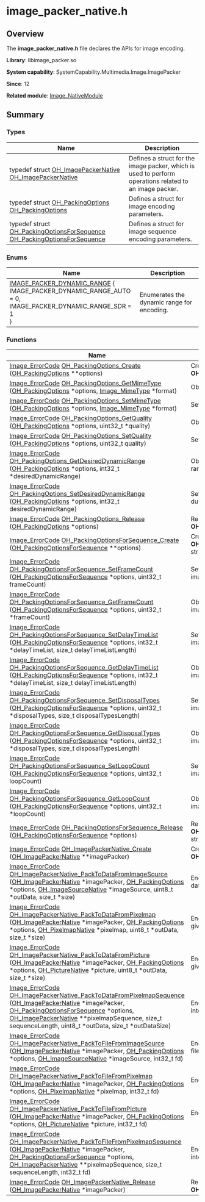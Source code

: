 # image_packer_native.h


## Overview

The **image_packer_native.h** file declares the APIs for image encoding.

**Library**: libimage_packer.so

**System capability**: SystemCapability.Multimedia.Image.ImagePacker

**Since**: 12

**Related module**: [Image_NativeModule](_image___native_module.md)


## Summary


### Types

| Name| Description| 
| -------- | -------- |
| typedef struct [OH_ImagePackerNative](_image___native_module.md#oh_imagepackernative) [OH_ImagePackerNative](_image___native_module.md#oh_imagepackernative) | Defines a struct for the image packer, which is used to perform operations related to an image packer.| 
| typedef struct [OH_PackingOptions](_image___native_module.md#oh_packingoptions) [OH_PackingOptions](_image___native_module.md#oh_packingoptions) | Defines a struct for image encoding parameters.| 
| typedef struct [OH_PackingOptionsForSequence](_image___native_module.md#oh_packingoptionsforsequence) [OH_PackingOptionsForSequence](_image___native_module.md#oh_packingoptionsforsequence) | Defines a struct for image sequence encoding parameters. | 


### Enums

| Name| Description| 
| -------- | -------- |
| [IMAGE_PACKER_DYNAMIC_RANGE](_image___native_module.md#image_packer_dynamic_range) {<br>IMAGE_PACKER_DYNAMIC_RANGE_AUTO = 0,<br>IMAGE_PACKER_DYNAMIC_RANGE_SDR = 1<br>} | Enumerates the dynamic range for encoding.| 


### Functions

| Name| Description| 
| -------- | -------- |
| [Image_ErrorCode](_image___native_module.md#image_errorcode) [OH_PackingOptions_Create](_image___native_module.md#oh_packingoptions_create) ([OH_PackingOptions](_image___native_module.md#oh_packingoptions) \*\*options) | Creates the pointer to an **OH_PackingOptions** struct.| 
| [Image_ErrorCode](_image___native_module.md#image_errorcode) [OH_PackingOptions_GetMimeType](_image___native_module.md#oh_packingoptions_getmimetype) ([OH_PackingOptions](_image___native_module.md#oh_packingoptions) \*options, [Image_MimeType](_image___native_module.md#image_mimetype) \*format) | Obtains the MIME type.| 
| [Image_ErrorCode](_image___native_module.md#image_errorcode) [OH_PackingOptions_SetMimeType](_image___native_module.md#oh_packingoptions_setmimetype) ([OH_PackingOptions](_image___native_module.md#oh_packingoptions) \*options, [Image_MimeType](_image___native_module.md#image_mimetype) \*format) | Sets the MIME type.| 
| [Image_ErrorCode](_image___native_module.md#image_errorcode) [OH_PackingOptions_GetQuality](_image___native_module.md#oh_packingoptions_getquality) ([OH_PackingOptions](_image___native_module.md#oh_packingoptions) \*options, uint32_t \*quality) | Obtains the encoding quality.| 
| [Image_ErrorCode](_image___native_module.md#image_errorcode) [OH_PackingOptions_SetQuality](_image___native_module.md#oh_packingoptions_setquality) ([OH_PackingOptions](_image___native_module.md#oh_packingoptions) \*options, uint32_t quality) | Sets the encoding quality.| 
| [Image_ErrorCode](_image___native_module.md#image_errorcode) [OH_PackingOptions_GetDesiredDynamicRange](_image___native_module.md#oh_packingoptions_getdesireddynamicrange) ([OH_PackingOptions](_image___native_module.md#oh_packingoptions) \*options, int32_t \*desiredDynamicRange) | Obtains the desired dynamic range during encoding.| 
| [Image_ErrorCode](_image___native_module.md#image_errorcode) [OH_PackingOptions_SetDesiredDynamicRange](_image___native_module.md#oh_packingoptions_setdesireddynamicrange) ([OH_PackingOptions](_image___native_module.md#oh_packingoptions) \*options, int32_t desiredDynamicRange) | Sets the desired dynamic range during encoding.| 
| [Image_ErrorCode](_image___native_module.md#image_errorcode) [OH_PackingOptions_Release](_image___native_module.md#oh_packingoptions_release) ([OH_PackingOptions](_image___native_module.md#oh_packingoptions) \*options) | Releases the pointer to an **OH_PackingOptions** struct.| 
| [Image_ErrorCode](_image___native_module.md#image_errorcode) [OH_PackingOptionsForSequence_Create](_image___native_module.md#oh_packingoptionsforsequence_create) ([OH_PackingOptionsForSequence](_image___native_module.md#oh_packingoptionsforsequence) \*\*options) | Creates the pointer to an **OH_PackingOptionsForSequence** struct. | 
| [Image_ErrorCode](_image___native_module.md#image_errorcode) [OH_PackingOptionsForSequence_SetFrameCount](_image___native_module.md#oh_packingoptionsforsequence_setframecount) ([OH_PackingOptionsForSequence](_image___native_module.md#oh_packingoptionsforsequence) \*options, uint32_t frameCount) | Sets the number of frames for image sequence encoding. | 
| [Image_ErrorCode](_image___native_module.md#image_errorcode) [OH_PackingOptionsForSequence_GetFrameCount](_image___native_module.md#oh_packingoptionsforsequence_getframecount) ([OH_PackingOptionsForSequence](_image___native_module.md#oh_packingoptionsforsequence) \*options, uint32_t \*frameCount) | Obtains the number of frames for image sequence encoding. | 
| [Image_ErrorCode](_image___native_module.md#image_errorcode) [OH_PackingOptionsForSequence_SetDelayTimeList](_image___native_module.md#oh_packingoptionsforsequence_setdelaytimelist) ([OH_PackingOptionsForSequence](_image___native_module.md#oh_packingoptionsforsequence) \*options, int32_t \*delayTimeList, size_t delayTimeListLength) | Sets the delay time array for image sequence encoding. | 
| [Image_ErrorCode](_image___native_module.md#image_errorcode) [OH_PackingOptionsForSequence_GetDelayTimeList](_image___native_module.md#oh_packingoptionsforsequence_getdelaytimelist) ([OH_PackingOptionsForSequence](_image___native_module.md#oh_packingoptionsforsequence) \*options, int32_t \*delayTimeList, size_t delayTimeListLength) | Obtains the delay time array for image sequence encoding. | 
| [Image_ErrorCode](_image___native_module.md#image_errorcode) [OH_PackingOptionsForSequence_SetDisposalTypes](_image___native_module.md#oh_packingoptionsforsequence_setdisposaltypes) ([OH_PackingOptionsForSequence](_image___native_module.md#oh_packingoptionsforsequence) \*options, uint32_t \*disposalTypes, size_t disposalTypesLength) | Sets the disposal type array for image sequence encoding. | 
| [Image_ErrorCode](_image___native_module.md#image_errorcode) [OH_PackingOptionsForSequence_GetDisposalTypes](_image___native_module.md#oh_packingoptionsforsequence_getdisposaltypes) ([OH_PackingOptionsForSequence](_image___native_module.md#oh_packingoptionsforsequence) \*options, uint32_t \*disposalTypes, size_t disposalTypesLength) | Obtains the disposal type array for image sequence encoding. | 
| [Image_ErrorCode](_image___native_module.md#image_errorcode) [OH_PackingOptionsForSequence_SetLoopCount](_image___native_module.md#oh_packingoptionsforsequence_setloopcount) ([OH_PackingOptionsForSequence](_image___native_module.md#oh_packingoptionsforsequence) \*options, uint32_t loopCount) | Sets the number of loops for image sequence encoding. | 
| [Image_ErrorCode](_image___native_module.md#image_errorcode) [OH_PackingOptionsForSequence_GetLoopCount](_image___native_module.md#oh_packingoptionsforsequence_getloopcount) ([OH_PackingOptionsForSequence](_image___native_module.md#oh_packingoptionsforsequence) \*options, uint32_t \*loopCount) | Obtains the number of loops for image sequence encoding. | 
| [Image_ErrorCode](_image___native_module.md#image_errorcode) [OH_PackingOptionsForSequence_Release](_image___native_module.md#oh_packingoptionsforsequence_release) ([OH_PackingOptionsForSequence](_image___native_module.md#oh_packingoptionsforsequence) \*options) | Releases the pointer to an **OH_PackingOptionsForSequence** struct. | 
| [Image_ErrorCode](_image___native_module.md#image_errorcode) [OH_ImagePackerNative_Create](_image___native_module.md#oh_imagepackernative_create) ([OH_ImagePackerNative](_image___native_module.md#oh_imagepackernative) \*\*imagePacker) | Creates the pointer to an **OH_ImagePackerNative** struct.| 
| [Image_ErrorCode](_image___native_module.md#image_errorcode) [OH_ImagePackerNative_PackToDataFromImageSource](_image___native_module.md#oh_imagepackernative_packtodatafromimagesource) ([OH_ImagePackerNative](_image___native_module.md#oh_imagepackernative) \*imagePacker, [OH_PackingOptions](_image___native_module.md#oh_packingoptions) \*options, [OH_ImageSourceNative](_image___native_module.md#oh_imagesourcenative) \*imageSource, uint8_t \*outData, size_t \*size) | Encodes an image source into data in a given format.| 
| [Image_ErrorCode](_image___native_module.md#image_errorcode) [OH_ImagePackerNative_PackToDataFromPixelmap](_image___native_module.md#oh_imagepackernative_packtodatafrompixelmap) ([OH_ImagePackerNative](_image___native_module.md#oh_imagepackernative) \*imagePacker, [OH_PackingOptions](_image___native_module.md#oh_packingoptions) \*options, [OH_PixelmapNative](_image___native_module.md#oh_pixelmapnative) \*pixelmap, uint8_t \*outData, size_t \*size) | Encodes a PixelMap into data in a given format.| 
| [Image_ErrorCode](_image___native_module.md#image_errorcode) [OH_ImagePackerNative_PackToDataFromPicture](_image___native_module.md#oh_imagepackernative_packtodatafrompicture) ([OH_ImagePackerNative](_image___native_module.md#oh_imagepackernative) \*imagePacker, [OH_PackingOptions](_image___native_module.md#oh_packingoptions) \*options, [OH_PictureNative](_image___native_module.md#oh_picturenative) \*picture, uint8_t \*outData, size_t \*size) | Encodes a picture into data in a given format.| 
| [Image_ErrorCode](_image___native_module.md#image_errorcode) [OH_ImagePackerNative_PackToDataFromPixelmapSequence](_image___native_module.md#oh_imagepackernative_packtodatafrompixelmapsequence) ([OH_ImagePackerNative](_image___native_module.md#oh_imagepackernative) \*imagePacker, [OH_PackingOptionsForSequence](_image___native_module.md#oh_packingoptionsforsequence) \*options, [OH_ImagePackerNative](_image___native_module.md#oh_imagepackernative) \*\*pixelmapSequence, size_t sequenceLength, uint8_t \*outData, size_t \*outDataSize) | Encodes a PixelMap sequence into data. | 
| [Image_ErrorCode](_image___native_module.md#image_errorcode) [OH_ImagePackerNative_PackToFileFromImageSource](_image___native_module.md#oh_imagepackernative_packtofilefromimagesource) ([OH_ImagePackerNative](_image___native_module.md#oh_imagepackernative) \*imagePacker, [OH_PackingOptions](_image___native_module.md#oh_packingoptions) \*options, [OH_ImageSourceNative](_image___native_module.md#oh_imagesourcenative) \*imageSource, int32_t fd) | Encodes an image source into a file.| 
| [Image_ErrorCode](_image___native_module.md#image_errorcode) [OH_ImagePackerNative_PackToFileFromPixelmap](_image___native_module.md#oh_imagepackernative_packtofilefrompixelmap) ([OH_ImagePackerNative](_image___native_module.md#oh_imagepackernative) \*imagePacker, [OH_PackingOptions](_image___native_module.md#oh_packingoptions) \*options, [OH_PixelmapNative](_image___native_module.md#oh_pixelmapnative) \*pixelmap, int32_t fd) | Encodes a PixelMap into a file.| 
| [Image_ErrorCode](_image___native_module.md#image_errorcode) [OH_ImagePackerNative_PackToFileFromPicture](_image___native_module.md#oh_imagepackernative_packtofilefrompicture) ([OH_ImagePackerNative](_image___native_module.md#oh_imagepackernative) \*imagePacker, [OH_PackingOptions](_image___native_module.md#oh_packingoptions) \*options, [OH_PictureNative](_image___native_module.md#oh_picturenative) \*picture, int32_t fd) | Encodes a picture into a file.| 
| [Image_ErrorCode](_image___native_module.md#image_errorcode) [OH_ImagePackerNative_PackToFileFromPixelmapSequence](_image___native_module.md#oh_imagepackernative_packtofilefrompixelmapsequence) ([OH_ImagePackerNative](_image___native_module.md#oh_imagepackernative) \*imagePacker, [OH_PackingOptionsForSequence](_image___native_module.md#oh_packingoptionsforsequence) \*options, [OH_ImagePackerNative](_image___native_module.md#oh_imagepackernative) \*\*pixelmapSequence, size_t sequenceLength, int32_t fd) | Encodes a PixelMap sequence into a file. | 
| [Image_ErrorCode](_image___native_module.md#image_errorcode) [OH_ImagePackerNative_Release](_image___native_module.md#oh_imagepackernative_release) ([OH_ImagePackerNative](_image___native_module.md#oh_imagepackernative) \*imagePacker) | Releases the pointer to an **OH_ImagePackerNative** struct.| 
